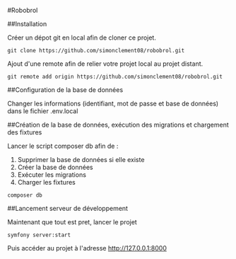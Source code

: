 #Robobrol

##Installation

Créer un dépot git en local afin de cloner ce projet.

```
git clone https://github.com/simonclement08/robobrol.git
```

Ajout d'une remote afin de relier votre projet local au projet distant.

```
git remote add origin https://github.com/simonclement08/robobrol.git
```

##Configuration de la base de données

Changer les informations (identifiant, mot de passe et base de données) dans le fichier .env.local

##Création de la base de données, exécution des migrations et chargement des fixtures

Lancer le script composer db afin de :
1. Supprimer la base de données si elle existe
2. Créer la base de données
3. Exécuter les migrations
4. Charger les  fixtures

```
composer db
```

##Lancement serveur de développement

Maintenant que tout est pret, lancer le projet
```
symfony server:start
```
Puis accéder au projet à l'adresse http://127.0.0.1:8000
